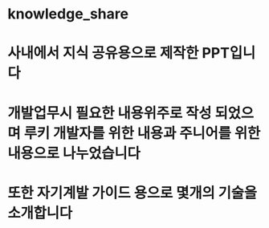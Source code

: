 # knowledge_share
# 사내에서 지식 공유용으로 제작한 PPT입니다
# 개발업무시 필요한 내용위주로 작성 되었으며 루키 개발자를 위한 내용과 주니어를 위한 내용으로 나누었습니다
# 또한 자기계발 가이드 용으로 몇개의 기술을 소개합니다
